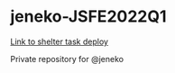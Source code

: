 # jeneko-JSFE2022Q1

[Link to shelter task deploy](https://rolling-scopes-school.github.io/jeneko-JSFE2022Q1/shelter/)

Private repository for @jeneko
